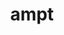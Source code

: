 ---
title: "ampt"
layout: cache
categories: [package, develop-2025-02-02]
meta: {"versions": ["2.26-t9b_atlas"], "compilers": ["gcc@=11.4.0"], "oss": ["ubuntu22.04"], "platforms": ["linux"], "targets": ["x86_64_v3"], "stacks": ["hep", "root"], "num_specs": 1, "num_specs_by_stack": {"hep": 1, "root": 1}}
spec_details: [{"hash": "uscxcifqu5ajfhggixuphti52bwbl4mp", "compiler": "gcc@=11.4.0", "versions": ["2.26-t9b_atlas"], "os": "ubuntu22.04", "platform": "linux", "target": "x86_64_v3", "variants": ["build_system=makefile", "patches=7a9a4f1"], "stacks": ["hep", "root"], "size": "-", "tarball": "https://binaries.spack.io/develop-2025-02-02/build_cache/linux-ubuntu22.04-x86_64_v3/gcc-11.4.0/ampt-2.26-t9b_atlas/linux-ubuntu22.04-x86_64_v3-gcc-11.4.0-ampt-2.26-t9b_atlas-uscxcifqu5ajfhggixuphti52bwbl4mp.spack"}]
---